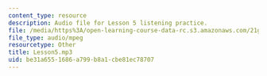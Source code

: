 ```yaml
---
content_type: resource
description: Audio file for Lesson 5 listening practice.
file: /media/https%3A/open-learning-course-data-rc.s3.amazonaws.com/21g-110-chinese-iv-streamlined-spring-2004/be31a6551686a799b8a1cbe81ec78707_Lesson5.mp3
file_type: audio/mpeg
resourcetype: Other
title: Lesson5.mp3
uid: be31a655-1686-a799-b8a1-cbe81ec78707
---
```

